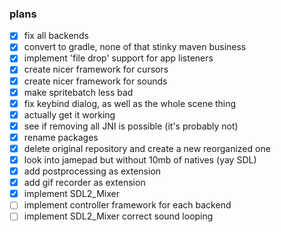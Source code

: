 ### plans
- [X] fix all backends
- [X] convert to gradle, none of that stinky maven business
- [X] implement 'file drop' support for app listeners
- [X] create nicer framework for cursors
- [X] create nicer framework for sounds
- [X] make spritebatch less bad
- [X] fix keybind dialog, as well as the whole scene thing
- [X] actually get it working
- [X] see if removing all JNI is possible (it's probably not)
- [X] rename packages
- [X] delete original repository and create a new reorganized one
- [X] look into jamepad but without 10mb of natives (yay SDL)
- [X] add postprocessing as extension
- [X] add gif recorder as extension
- [X] implement SDL2_Mixer
- [ ] implement controller framework for each backend
- [ ] implement SDL2_Mixer correct sound looping

